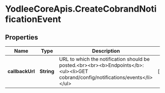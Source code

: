 # YodleeCoreApis.CreateCobrandNotificationEvent

## Properties
Name | Type | Description | Notes
------------ | ------------- | ------------- | -------------
**callbackUrl** | **String** | URL to which the notification should be posted.&lt;br&gt;&lt;br&gt;&lt;b&gt;Endpoints&lt;/b&gt;:&lt;ul&gt;&lt;li&gt;GET cobrand/config/notifications/events&lt;/li&gt;&lt;/ul&gt; | [optional] 
